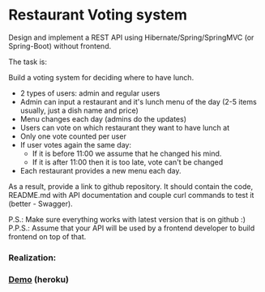 Restaurant Voting system
=
Design and implement a REST API using Hibernate/Spring/SpringMVC (or Spring-Boot) without frontend.  

The task is:  

Build a voting system for deciding where to have lunch.

*  2 types of users: admin and regular users
*  Admin can input a restaurant and it's lunch menu of the day (2-5 items usually, just a dish name and price)
*  Menu changes each day (admins do the updates)
*  Users can vote on which restaurant they want to have lunch at
*  Only one vote counted per user
*  If user votes again the same day:
    * If it is before 11:00 we assume that he changed his mind.
    * If it is after 11:00 then it is too late, vote can't be changed
*  Each restaurant provides a new menu each day.

As a result, provide a link to github repository. It should contain the code, README.md with API documentation and couple curl commands to test it (better - Swagger).

P.S.: Make sure everything works with latest version that is on github :)
P.P.S.: Assume that your API will be used by a frontend developer to build frontend on top of that.

### Realization:  
### [Demo](https://pimshtein-votingsystem.herokuapp.com/swagger-ui/index.html?configUrl=/v3/api-docs/swagger-config) (heroku)